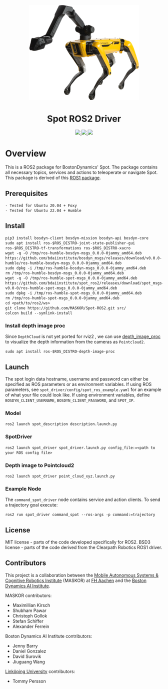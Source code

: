 <p align="center">
  <img src="spot.png" width="350">
  <h1 align="center">Spot ROS2 Driver</h1>
  <p align="center">
    <a href="https://github.com/MASKOR/spot_ros2/blob/main/LICENSE">
      <img src="https://img.shields.io/badge/License-MIT-yellow.svg" />
    </a>
    <a href="https://www.python.org/">
        <img src="https://img.shields.io/badge/built%20with-Python3-red.svg" />
    </a>
    <a href="https://github.com/jiuguangw/Agenoria/actions">
    <img src="https://github.com/jiuguangw/Agenoria/actions/workflows/test.yml/badge.svg">
    </a>
  </p>
</p>

# Overview
This is a ROS2 package for BostonDynamics' Spot. The package contains all necessary topics, services and actions to teleoperate or navigate Spot.
This package is derived of this [ROS1 package](https://github.com/heuristicus/spot_ros).

## Prerequisites
    - Tested for Ubuntu 20.04 + Foxy
    - Tested for Ubuntu 22.04 + Humble

## Install
    pip3 install bosdyn-client bosdyn-mission bosdyn-api bosdyn-core
    sudo apt install ros-$ROS_DISTRO-joint-state-publisher-gui ros-$ROS_DISTRO-tf-transformations ros-$ROS_DISTRO-xacro
    wget -q -O /tmp/ros-humble-bosdyn-msgs_0.0.0-0jammy_amd64.deb https://github.com/bdaiinstitute/bosdyn_msgs/releases/download/v0.0.0-humble/ros-humble-bosdyn-msgs_0.0.0-0jammy_amd64.deb
    sudo dpkg -i /tmp/ros-humble-bosdyn-msgs_0.0.0-0jammy_amd64.deb
    rm /tmp/ros-humble-bosdyn-msgs_0.0.0-0jammy_amd64.deb
    wget -q -O /tmp/ros-humble-spot-msgs_0.0.0-0jammy_amd64.deb https://github.com/bdaiinstitute/spot_ros2/releases/download/spot_msgs-v0.0-0/ros-humble-spot-msgs_0.0.0-0jammy_amd64.deb
    sudo dpkg -i /tmp/ros-humble-spot-msgs_0.0.0-0jammy_amd64.deb
    rm /tmp/ros-humble-spot-msgs_0.0.0-0jammy_amd64.deb
    cd <path/to/ros2/ws>
    git clone https://github.com/MASKOR/Spot-ROS2.git src/
    colcon build --symlink-install

### Install depth image proc
Since `DepthCloud` is not yet ported for rviz2 , we can use [depth_image_proc](http://wiki.ros.org/depth_image_proc) to visualize the depth information from the cameras as `Pointcloud2`.

    sudo apt install ros-$ROS_DISTRO-depth-image-proc

## Launch
The spot login data hostname, username and password can either be specified as ROS parameters or as environment variables.  If using ROS parameters, see `spot_driver/config/spot_ros_example.yaml` for an example of what your file could look like.  If using environment variables, define `BOSDYN_CLIENT_USERNAME`, `BOSDYN_CLIENT_PASSWORD`, and `SPOT_IP`.

### Model
    ros2 launch spot_description description.launch.py

### SpotDriver
    ros2 launch spot_driver spot_driver.launch.py config_file:=<path to your ROS config file>

### Depth image to Pointcloud2
    ros2 launch spot_driver point_cloud_xyz.launch.py

### Example Node
The `command_spot_driver` node contains service and action clients. To send a trajectory goal execute:

    ros2 run spot_driver command_spot --ros-args -p command:=trajectory

## License

MIT license - parts of the code developed specifically for ROS2.
BSD3 license - parts of the code derived from the Clearpath Robotics ROS1 driver.

## Contributors

This project is a collaboration between the [Mobile Autonomous Systems & Cognitive Robotics Institute](https://maskor.fh-aachen.de/en/) (MASKOR) at [FH Aachen](https://www.fh-aachen.de/en/) and the [Boston Dynamics AI Institute](https://theaiinstitute.com/).

MASKOR contributors:

* Maximillian Kirsch
* Shubham Pawar
* Christoph Gollok
* Stefan Schiffer
* Alexander Ferrein

Boston Dynamics AI Institute contributors:

* Jenny Barry
* Daniel Gonzalez
* David Surovik
* Jiuguang Wang

[Linköping University](https://liu.se/en/organisation/liu/ida) contributors:

* Tommy Persson
